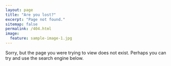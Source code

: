 ```yaml
---
layout: page
title: "Are you lost?"
excerpt: "Page not found."
sitemap: false
permalink: /404.html
image:
  feature: sample-image-1.jpg
---
```


Sorry, but the page you were trying to view does not exist. Perhaps you can try and use the search engine below.

<script type="text/javascript">
  var GOOG_FIXURL_LANG = 'en';
  var GOOG_FIXURL_SITE = '{{ site.url }}'
</script>
<script type="text/javascript"
  src="//linkhelp.clients.google.com/tbproxy/lh/wm/fixurl.js">
</script>
